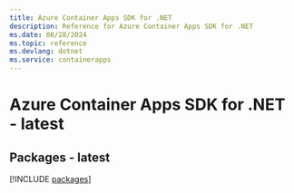 ```yaml
---
title: Azure Container Apps SDK for .NET
description: Reference for Azure Container Apps SDK for .NET
ms.date: 08/28/2024
ms.topic: reference
ms.devlang: dotnet
ms.service: containerapps
---
```

# Azure Container Apps SDK for .NET - latest
## Packages - latest
[!INCLUDE [packages](container-apps-index.md)]